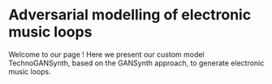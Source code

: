 Adversarial modelling of electronic music loops
=================================================

Welcome to our page ! 
Here we present our custom model TechnoGANSynth, based on the GANSynth approach, to generate electronic music loops.



